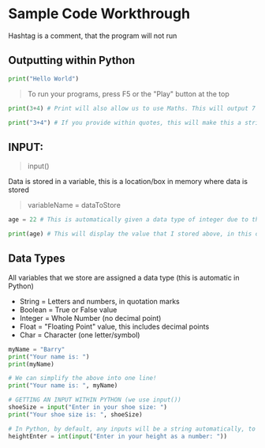 # Sample Code Workthrough

Hashtag is a comment, that the program will not run

## Outputting within Python
```python
print("Hello World")
```

> To run your programs, press F5 or the "Play" button at the top

```python
print(3+4) # Print will also allow us to use Maths. This will output 7

print("3+4") # If you provide within quotes, this will make this a string and will output 3+4, NOT 7
```

## INPUT:
> input()

Data is stored in a variable, this is a location/box in memory where data is stored
> variableName = dataToStore

```python
age = 22 # This is automatically given a data type of integer due to this storing a whole number

print(age) # This will display the value that I stored above, in this case 22
```

## Data Types
All variables that we store are assigned a data type (this is automatic in Python)

- String = Letters and numbers, in quotation marks
- Boolean = True or False value
- Integer = Whole Number (no decimal point)
- Float = "Floating Point" value, this includes decimal points
- Char = Character (one letter/symbol)

```python
myName = "Barry"
print("Your name is: ")
print(myName)

# We can simplify the above into one line!
print("Your name is: ", myName)

# GETTING AN INPUT WITHIN PYTHON (we use input())
shoeSize = input("Enter in your shoe size: ")
print("Your shoe size is: ", shoeSize)

# In Python, by default, any inputs will be a string automatically, to change this, we can do the following. Putting int() around the input will convert it to an int value, this is called PARSING:
heightEnter = int(input("Enter in your height as a number: "))
```